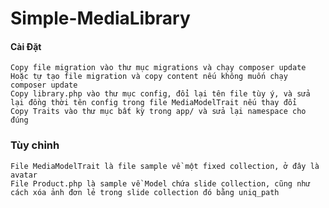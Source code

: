 # Simple-MediaLibrary

#### Cài Đặt

    Copy file migration vào thư mục migrations và chạy composer update
    Hoặc tự tạo file migration và copy content nếu không muốn chạy composer update
    Copy library.php vào thư mục config, đổi lại tên file tùy ý, và sửa lại đồng thời tên config trong file MediaModelTrait nếu thay đổi
    Copy Traits vào thư mục bất kỳ trong app/ và sửa lại namespace cho đúng

### Tùy chỉnh
	File MediaModelTrait là file sample về một fixed collection, ở đây là avatar
	File Product.php là sample về Model chứa slide collection, cũng như cách xóa ảnh đơn lẻ trong slide collection đó bằng uniq_path
